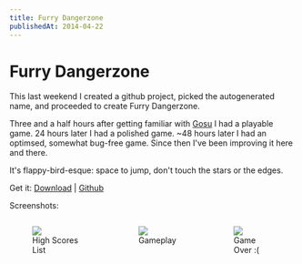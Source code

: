 ```yaml
---
title: Furry Dangerzone
publishedAt: 2014-04-22
---
```

# Furry Dangerzone

This last weekend I created a github project, picked the autogenerated name, and proceeded to create Furry Dangerzone.

Three and a half hours after getting familiar with [Gosu](http://libgosu.org/) I had a playable game. 24 hours later I had a polished game. ~48 hours later I had an optimsed, somewhat bug-free game. Since then I've been improving it here and there.

It's flappy-bird-esque: space to jump, don't touch the stars or the edges.

Get it: [Download](https://github.com/jellymann/furry-dangerzone/releases) | [Github](http://github.com/jellymann/furry-dangerzone)

Screenshots:

<div class="container">
  <div class="columns">
    <figure class="figure column col-4">
      <a href="/blog-assets/fdz1.png" target="_blank">
        <img class="img-responsive p-centered" src="/blog-assets/fdz1.png">
      </a>
      <figcaption class="figure-caption text-center">
        High Scores List
      </figcaption>
    </figure>
    <figure class="figure column col-4">
      <a href="/blog-assets/fdz2.png" target="_blank">
        <img class="img-responsive p-centered" src="/blog-assets/fdz2.png">
      </a>
      <figcaption class="figure-caption text-center">
        Gameplay
      </figcaption>
    </figure>
    <figure class="figure column col-4">
      <a href="/blog-assets/fdz3.png" target="_blank">
        <img class="img-responsive p-centered" src="/blog-assets/fdz3.png">
      </a>
      <figcaption class="figure-caption text-center">
        Game Over :(
      </figcaption>
    </figure>
  </div>
</div>

